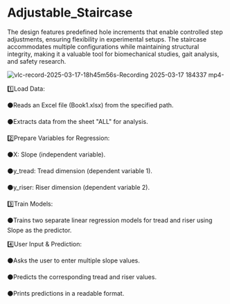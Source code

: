 # Adjustable_Staircase
The design features predefined hole increments that enable controlled step adjustments, ensuring flexibility in experimental setups. The staircase accommodates multiple configurations while maintaining structural integrity, making it a valuable tool for biomechanical studies, gait analysis, and safety research.


![vlc-record-2025-03-17-18h45m56s-Recording 2025-03-17 184337 mp4-](https://github.com/user-attachments/assets/3cef2fa9-66fd-4dc2-b44e-c0abdb8e156b)



1️⃣Load Data:

  ⚫Reads an Excel file (Book1.xlsx) from the specified path.
  
  ⚫Extracts data from the sheet "ALL" for analysis.

2️⃣Prepare Variables for Regression:


  ⚫X: Slope (independent variable).
  
  ⚫y_tread: Tread dimension (dependent variable 1).
  
  ⚫y_riser: Riser dimension (dependent variable 2).


3️⃣Train Models:

  ⚫Trains two separate linear regression models for tread and riser using Slope as the predictor.

4️⃣User Input & Prediction:

  ⚫Asks the user to enter multiple slope values.
  
  ⚫Predicts the corresponding tread and riser values.
  
  ⚫Prints predictions in a readable format.
